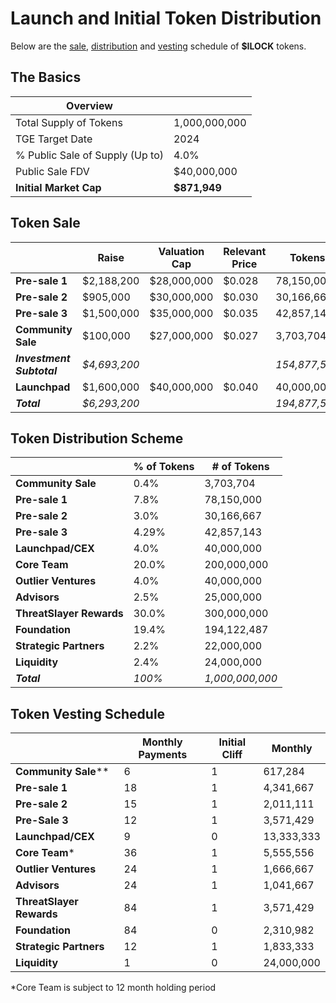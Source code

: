 # Launch and Initial Token Distribution

Below are the [sale](#sale), [distribution](#distribution) and [vesting](#vesting) schedule of **$ILOCK** tokens.

## The Basics

| Overview                        |               |
|---------------------------------|---------------|
| Total Supply of Tokens          | 1,000,000,000 |
| TGE Target Date                 |  2024    |
| % Public Sale of Supply (Up to) | 4.0%          |
| Public Sale FDV           | $40,000,000    |
| **Initial Market Cap** | **$871,949** | 

## Token Sale

|                         | Raise       | Valuation Cap | Relevant Price  | Tokens      | % of Tokens   |
|-------------------------|-------------|---------------|-----------------|-------------|---------------|
| **Pre-sale 1**          | $2,188,200  | $28,000,000   |  $0.028         | 78,150,000  |   7.82%       |
| **Pre-sale 2**          | $905,000  | $30,000,000   |  $0.030         | 30,166,667  |   3.02%       |
| **Pre-sale 3** | $1,500,000    | $35,000,000   |  $0.035         | 42,857,143  |   4.29%       |
| **Community Sale**      | $100,000    | $27,000,000   |  $0.027         | 3,703,704   |   0.37%       |
| ***Investment Subtotal***|*$4,693,200*|               |                 |*154,877,513*|   *15.49%*    |
| **Launchpad**   | $1,600,000    | $40,000,000   |  $0.040         | 40,000,000  |   4.00%       |
| ***Total***             |*$6,293,200* |               |                 |*194,877,513*|   *19.49%*    |


## Token Distribution Scheme

|                      | % of Tokens | # of Tokens   |
|----------------------|-------------|---------------|
| **Community Sale**   | 0.4%        | 3,703,704    |
| **Pre-sale 1**       | 7.8%        | 78,150,000    |
| **Pre-sale 2**       | 3.0%        | 30,166,667    |
| **Pre-sale 3**| 4.29%        | 42,857,143   |
| **Launchpad/CEX**| 4.0%        | 40,000,000    |        
| **Core Team**        | 20.0%       | 200,000,000   |
| **Outlier Ventures** | 4.0%        | 40,000,000    |
| **Advisors**         | 2.5%        | 25,000,000    |
| **ThreatSlayer Rewards**| 30.0%       | 300,000,000   |
| **Foundation**       | 19.4%       | 194,122,487   |
| **Strategic Partners**| 2.2%   | 22,000,000  |
| **Liquidity**| 2.4%   | 24,000,000  |
| ***Total***          | *100%*      |*1,000,000,000*|


## Token Vesting Schedule

|                        | Monthly Payments | Initial Cliff | Monthly     |
|------------------------|------------------|---------------|-------------|
| **Community Sale****     | 6               | 1             |  617,284  |
| **Pre-sale 1**         | 18               | 1             |  4,341,667  |
| **Pre-sale 2**         | 15               | 1             |  2,011,111 |
| **Pre-Sale 3**| 12              | 1             |  3,571,429  |
| **Launchpad/CEX**| 9                | 0             |  13,333,333 |
| **Core Team***       | 36               | 1             |  5,555,556  |
| **Outlier Ventures**   | 24               | 1             |  1,666,667  |
| **Advisors**           | 24               | 1             |  1,041,667  |
| **ThreatSlayer Rewards**  |84              | 1             |  3,571,429  |
| **Foundation**         | 84               | 0             |  2,310,982 |
| **Strategic Partners**| 12                | 1             |  1,833,333  |
| **Liquidity**| 1               | 0             |  24,000,000 |

*Core Team is subject to 12 month holding period
